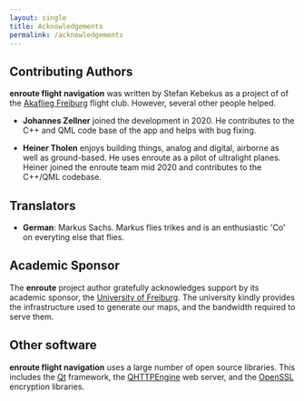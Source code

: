 ```yaml
---
layout: single
title: Acknowledgements
permalink: /acknowledgements
---
```


## Contributing Authors

**enroute flight navigation** was written by Stefan Kebekus as a project of of the [Akaflieg Freiburg](https://akaflieg-freiburg.de) flight club. However, several other people helped.

* **Johannes Zellner** joined the development in 2020.  He contributes to the C++ and QML code base of the app and helps with bug fixing.

* **Heiner Tholen** enjoys building things, analog and digital, airborne as well as ground-based. He uses enroute as a pilot of ultralight planes. Heiner joined the enroute team mid 2020 and contributes to the C++/QML codebase.

## Translators

* **German**: Markus Sachs. Markus flies trikes and is an enthusiastic 'Co' on everyting else that flies.


## Academic Sponsor

The **enroute** project author gratefully acknowledges support by its academic sponsor, the <a href="https://www.uni-freiburg.de">University of Freiburg</a>.  The university kindly provides the infrastructure used to generate our maps, and the bandwidth required to serve them.

## Other software

**enroute flight navigation** uses a large number of open source libraries. This includes the <a href="https://www.qt.io">Qt</a> framework, the <a href="https://github.com/nitroshare/qhttpengine">QHTTPEngine</a> web server, and the <a href="https://www.openssl.org">OpenSSL</a> encryption libraries.
